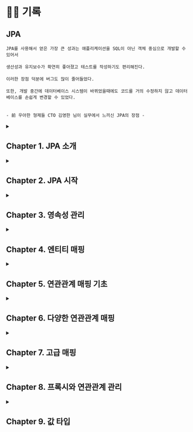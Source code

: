 # ✍🏻 기록

## JPA

```
JPA를 사용해서 얻은 가장 큰 성과는 애플리케이션을 SQL이 아닌 객체 중심으로 개발할 수 있어서

생산성과 유지보수가 확연히 좋아졌고 테스트를 작성하기도 편리해진다.

이러한 장점 덕분에 버그도 많이 줄어들었다.

또한, 개발 중간에 데이터베이스 시스템이 바뀌었을때에도 코드를 거의 수정하지 않고 데이터베이스를 손쉽게 변경할 수 있었다.


- 前 우아한 형제들 CTO 김영한 님이 실무에서 느끼신 JPA의 장점 -
```


<details>

<summary><h2> Chapter 1. JPA 소개 </h2></summary>

<details>

<summary><h3> JPA를 사용하는 이유 </h3></summary>

JDBC를 사용하는 경우, 직접 문자열 형태의 sql 질의를 작성해야한다.

입력 작업을 위해서는 질의문에 적절한 파라미터를 바인딩하기 위해 객체의 필드 정보를 `get` 으로 조회해서 입력해준 뒤 `executeUpdate()` 를 실행시킨다.

조회 작업을 위해서는 sql 로 얻어온 값을 `ResultSet` 과 같은 객체로 받아 `getString("칼럼명")` 등의 메서드를 사용해서 속성 값을 꺼낸 뒤 사용해야한다.

<br>

이렇듯, 간단한 CRUD 작업에도 매번 sql 질의문을 작성하고 바인딩하는 작업들이 수반된다.

<br>

또한, 만약 `INSERT INTO MEMBER (MEMBER_ID, NAME) VALUES(?, ?)` 와 같은 쿼리문을 사용중이었다가

Member 테이블에 연락처 속성이 추가된다면

직접 문자열 형태의 질의문을

`INSERT INTO MEMBER (MEMBER_ID, NAME, TEL) VALUES(?, ?, ?)` 와 같이 수정해야하며 바인딩 하는 작업까지 추가해주어야 한다.

<br>

연관관계가 맺어진 상황에서도 문제가 있다.

`Member` 와 `Team` 이 연관관계가 있다고 가정해보자.

<br>

우리가 원하는 것은, `Member` 만 조회해도 연관된 `Team` 객체의 정보를 사용할 수 있어야 하지만

JDBC로 전달하는 쿼리가 Team과 Join하는 쿼리문이 잘 작성되어 있어야 가능하다.

<br>

💡 결론은, 간단한 CRUD 작업에도 단순하고 반복되는 작업이 수반되고 단순한 엔티티의 필드 추가 같은 상황 때문에 변경되고 확인해야하는 코드의 수가 많다는 것이다.  

또한, 작성한 SQL 구문에 심하게 의존하게 된다는 단점이 존재한다.

이러한 대부분의 문제들을 JPA를 사용하면 해결할 수 있다.


</details>


<details>

<summary><h3> 객체 지향 언어와 관계형 DB 패러다임의 불일치 (Object–relational impedance mismatch) </h3></summary>

객체 지향 언어와 관계형 데이터 베이스 간 개념적 차이 때문에 발생하는 문제를 의미한다.

<br>

1️⃣ **상속**

<br>

객체는 상속이라는 기능을 갖고 있지만, 관계형 데이터 베이스 테이블은 상속이라는 기능이 없다.

따라서, 상속을 표현하기 위해서 **관계형 데이터 베이스는 Super-Sub 타입 관계**를 사용해야한다.

<div align = "center">
<img src="https://raw.githubusercontent.com/buinq/imageServer/main/img/image-20230609145413730.png" alt="image-20230609145413730" style="zoom:80%;" />
</div>

위와 같이 표현할 수 있을텐데, 어쨌든 데이터를 조회하거나 입력하기 위해서는 나눠진 테이블 2개에 접근해야한다.

입력 시에는 부모 객체 필드만 따로 꺼내서 Super 테이블에만 넣어주어야 하고, 자식 객체 필드만 따로 꺼내서 Sub 테이블에 입력해주는 쿼리를 작성해야 할 것이다.

조회 시에도 마찬가지로, Super 테이블에서 받은 데이터와 Sub 테이블에서 받은 데이터를 하나의 객체로 매핑해주는 작업이 필요할 것이다.

<br>

2️⃣ **연관관계**

<br>

객체는 방향성이 있는 **참조**를 사용해서 다른 객체와 연관관계를 맺고

관계형 데이터 베이스의 경우 방향성이 없는 **외래키** 를 이용해서 다른 테이블과 연관관계를 맺는다.

<br>

따라서, `Member` 안에 `Team` 객체가 있는 경우

```java
class Member {
    Long id;
    Team team;
    String username;
    
    Team getTeam(){
        return this.team;
    }
}

class Team {
    Long id;
    String name;
}
```

위와 같이 클래스를 구성한 뒤

Insert 해줄 때에는, `INSERT INTO MEMBER (id, team_id,username) values(?, ?, ?)` 쿼리를 사용해야하기 때문에 `Member` 가 가진 `Team` 을 그대로 바인딩 시켜주면 안돼고 `member.getTeam().getId()` 와 같은 방식으로 입력해주어야 할 것이다.

조회할 때 역시, `memberId` 로 찾은 `Member` 데이터와 `teamId` 로 찾은 `Team` 데이터를 객체로 매핑한뒤

`member.setTeam(team)` 과 같은 메서드로 직접 객체를 입력해주어야 한다.

<br>

3️⃣ 객체 그래프 탐색

<br>

2번째 불일치와 유사한데, `Member member = memberDao.find(memberId)` 라는 코드만 보고

`member.getTeam()` 메서드를 사용했을 때, `team` 이 `null` 이 아님을 확신할 수 있을까?

<br>
    
만약 dao의 `find` 로직 안에 sql 질의가 `team`테이블과 조인하는 sql 구문이었다면 `team` 데이터가 존재함을 알 수 있을 것이다.

이렇듯, 직접 `DAO` 클래스를 찾아가서 `sql` 문을 확인해야 내가 원하는 연관된 객체의 데이터를 얻을 수 있는지 없는지를 알 수 있다.

<br>

4️⃣ **비교 방식**

<br>

데이터베이스의 경우 기본 키의 값으로 레코드를 구분하지만, 객체는 동일성과 동등성 비교 두가지가 있다.

**동일성** 비교는 객체의 주소값을 비교하는 것이고

**동등성** 비교는 객체가 가진 내부의 값을 비교하는 것이다.

<br>

jdbc를 통해, 조회한 데이터의 `ResultSet` 으로 구성한 `Member`는 같은 `memberId` 로 얻은 데이터라도 동등성은 성립하지만 동일성은 성립하지 않는다.

<br>

이러한 패러다임의 불일치를 JPA를 사용하면 해결할 수 있다.



</details>

</details>


<details>

<summary><h2> Chapter 2. JPA 시작 </h2></summary>

<details>

<summary><h3> JPQL(Java Persistence Query Language) 이란? </h3></summary>

JPA를 사용하면 개발자는 엔티티 객체를 중심으로 개발하고 데이터베이스에 대한 처리는 JPA에 맡겨야 한다.

JPA는 엔티티 객체를 중심으로 개발하므로 검색을 할 때도 테이블이 아닌 엔티티 객체를 대상으로 검색해야한다.

<br>

```java
List<Member> members = em.createQuery("select m from Member m", Member.class)
                		 .getResultList();
```

그럴때 사용할 수 있는 것이 **JPQL** 이다.

DB마다 쿼리 문법이 다르기 때문에, 추상화한 쿼리 문법이고

이 JPQL을 바탕으로 JPA는 **설정한 DB에 맞는 쿼리문을 생성하여 데이터베이스와 상호작용**한다.

<br>

🚨 참고로 JPQL은 대소문자를 명확히 구분한다.

</details>

</details>


<details>

<summary><h2> Chapter 3. 영속성 관리 </h2></summary>

<details>

<summary><h3> 영속성 컨텍스트란? (Persistence Context) </h3></summary>

엔티티의 상태를 관리하고 다양한 영속성 관리 기능을 제공하는 논리적인 영역이다.

영속성 컨텍스트는 `EntityManager` 를 생성할 때 만들어지며, `EntityManager` 를 통해서 영속성 컨텍스트에 접근할 수 있다.

</details>

<details>

<summary><h3> 엔티티 상태의 종류와 특징 </h3></summary>

엔티티에는 4가지 상태가 존재한다.

1. 영속 : `persist()` 되어 엔티티 매니저에 의해 영속성 컨텍스트에 보관된다. 영속성 컨텍스트에 의해 관리되고 있는 상태이다.
2. 비영속 : `persist()` 하기 전, 영속성 컨텍스트와 아무런 관련이 없는 상태를 말한다.
3. 준영속 : `detach()` 되어 영속성 컨텍스트가 관리하다가 분리되어 있는 상태를 말한다. `close()` 되거나 `clear()` 되어 초기화되는 경우도 준영속 상태가 된다. `merge()` 로 다시 영속 상태로 만들 수 있다.
4. 삭제 : `remove()` 되어 영속성 컨텍스트에서 제외된 상태이다. 다시 `persist()` 해서 영속 상태를 만들 수 있다.

준영속 상태는 1차 캐시에 엔티티의 식별자(identifier)를 유지하고 있어, 이를 통해 다시 영속 상태로 전환하여 영속성 컨텍스트로 관리할 수 있다.

</details>

<details>

<summary><h3> 영속성 컨텍스트의 특징 </h3></summary>



1️⃣ **1차 캐시**

영속성 컨텍스트는 내부에 캐시를 가지고 있다. 이것을 1차 캐시라 한다.

`@Id` 어노테이션으로 매핑한 값을 기준으로 엔티티를 식별한다.

<br>

조회 요청 시, **1차 캐시에서 식별자 값으로 엔티티를 찾는다.**

만약, **찾는 엔티티가 있으면 DB를 조회하지 않고 메모리에 있는 1차 캐시에서 엔티티를 조회**한다.

<br>

즉, 영속화되어 영속성 컨텍스트에 의해 관리되고 있는 엔티티는 1차 캐시에 존재하고,

엔티티 조회 시 DB에 요청하지 않으므로 성능상 이점이 있다.

<br>

그리고 JDBC를 사용했을 때에는, 같은 식별자를 가진 엔티티를 조회하더라도 조회한 `ResultSet` 에서 엔티티 객체로 매핑해서 반환받으므로

참조 주소값이 다른, 동일성이 일치하지 않는 결과가 발생한다.

하지만, 영속성 컨텍스트는 엔티티가 영속화 되는 순간 해당 엔티티의 식별자로 하는 요청은 1차 캐시에 이미 존재하는 엔티티인지 확인하고

있다면 1차 캐시에 있는 엔티티를 반환하므로 항상 동일함을 보장할 수 있다.

<br>

2️⃣ 쓰기 지연

엔티티 매니저는 **트랜잭션을 커밋하기 직전**까지 내부 쿼리 저장소에 SQL을 모아둔다.

그리고 **트랜잭션을 커밋할 때 모아둔 쿼리를 데이터베이스에 보낸다.**

쿼리를 모아서 한번에 전달하는 방식은 성능상 이점이 있다.

<br>

3️⃣ 변경 감지

**엔티티의 변경사항을 데이터베이스에 자동으로 반영**하는 기능이다.

영속화되어 1차 캐시에 엔티티가 등록될 때, **최초 상태의 엔티티 정보**를 따로 보관해둔다. 이를 **스냅샷**이라고 한다.

그리고, 트랜잭션 커밋 시점에 **1차 캐시에서 스냅샷과 비교했을 때 달라진 엔티티가 있는지 확인**한다.

변경된 엔티티가 있는 경우 **수정 쿼리를 내부적으로 생성**해서 쓰기 지연 쿼리 저장소에 보낸다.

<br>

JPA는 `UPDATE 엔티티 SET (모든 필드) ..` 와 같이 모든 필드를 대상으로 업데이트 쿼리를 작성하고, 변경된 부분만 변경된 데이터로 바인딩하는 방식이 기본 전략이다.

변경되어 바인딩 되는 데이터를 제외하고 항상 수정 쿼리문이 같아서 파싱된 쿼리를 재사용할 수 있다는 장점이 있다.

<br>

만약 수정된 데이터만 동적으로 sql을 생성하는 전략을 사용하고 싶다면

엔티티 클래스에 `@org.hibernate.annotations.DynamicUpdate` 어노테이션을 붙이면 된다.

엔티티의 필드가 많은 경우, 동적으로 생성하는 방식이 더 성능이 좋은 경우가 있지만 테스트 후 적용하는 것이 좋다.



</details>


</details>



<details>

<summary><h2> Chapter 4. 엔티티 매핑 </h2></summary>

<details>

<summary><h3> @Entity</h3></summary>

- `(name = "엔티티명")` : JPA에서 사용할 엔티티 이름을 지정한다. 기본값은 클래스 이름이다.
- 파라미터가 없는 기본 생성자는 필수이다. 자바는 생성자가 아예 없는 경우 기본 생성자를 자동으로 만들지만, 파라미터가 있는 생성자가 하나라도 있을 경우 자동으로 만들어주지 않기 때문에 직접 만들어줘야 한다.
- 저장할 필드에는 `final` 키워드를 붙여주면 안된다.

</details>

<details>

<summary><h3> @Table</h3></summary>

`(name = "엔티티명")` : 매핑할 테이블 이름을 지정한다. 생략했을 때 기본값은 엔티티 이름이다. 만약 `@Entity` 의 `name` 옵션을 사용했다면, 옵션으로 지정한 이름이 엔티티 이름이 되므로, 매핑되는 테이블 이름도 옵션으로 지정한 이름이 된다.

</details>


<details>

<summary><h3> 기본키 전략 @GeneratedValue(strategy = GenerationType.{전략})</h3></summary>

어노테이션을 적용해서 적절한 전략을 선택할 수 있다.

1️⃣ 직접 할당

- 위 어노테이션을 사용하지 않은 경우이다. 영속화 하기 전에 직접 `setId()`와 같은 방식으로 식별자 값을 입력해주어야 한다.

2️⃣ **IDENTITY**

- 기본 키 생성을 DB에 위임하는 전략이다. MySQL의 경우 AUTO_INCREMENT 기능이 사용된다.
- 엔티티가 영속 상태가 되려면, **식별자는 반드시 필요**하다. 따라서, IDENTITY 전략은 DB로 부터 기본키 값을 얻어와야하기 때문에 **엔티티가 영속화 되는 시점에 바로 `INSERT` 쿼리를 실행해서 기본 키를 할당받고 DB로부터 조회하는 작업이 수반**된다.

3️⃣ **SEQUENCE**

-  유일한 값을 순서대로 생성하는 데이터베이스의 시퀀스를 사용한다. 시퀀스를 지원하는 DB에서 사용할 수 있다.

```sql
CREATE SEQUENCE BOARD-SEQ START WITH 1 INCREMENT BY 1;
```

위와 같이 시퀀스를 생성하고

```java
@Entity
@SequenceGenerator(
	name = "BOARD_SEQ_GENERATOR",
	sequenceName = "BOARD_SEQ", // 매핑할 데이터베이스 시퀀스 이름
	initialValue = 1, // DDL 생성 시에만 사용된다. 처음 시작하는 수
    allocationSize = 1 // 시퀀스 한 번 호출에 증가하는 수
)
public class Board{
	@Id
	@GeneratedValue(strategy = GenerationType.SEQUENCE
					generator = "BOARD_SEQ_GENERATOR")
	public Long id;
	
}
```

위와 같이 클래스 레벨에 붙인 어노테이션인 `@SeqeunceGenerator` 로 생성한 시퀀스와 매핑한다.

그리고 기본키 전략으로 `SEQUENCE`를 선택하고 생성한 시퀀스를 `generator` 옵션으로 지정한다.

> allocationSize의 값과 `hibernate.id.new_generator_mappings = true` 설정을 통해서 최적화하는 방법이 있다.
>
> 예로, allocationSize = 50인 경우, 시퀀스를 한번에 50 증가시켜 1~50 까지는 **메모리**에서 식별자를 할당한다.
>
> 시퀀스 값을 선점하므로, 여러 JVM이 동시에 동작해도 기본 키 값이 충돌하지 않는 장점이 있다.

4️⃣ **TABLE**

키 생성 전용 테이블을 하나 만들고 데이터베이스 시퀀스를 흉내내는 전략이다.

```mysql
CREATE TABLE MY_SEQUENCES (
	SEQUENCE_NAME VARCHAR(255) NOT NULL,
	NEXT_VAL BIGINT,
	PRIMARY KEY (SEQUENCE_NAME)
)
```

`SEQUENCE_NAME`을 시퀀스 이름으로 사용하고 `NEXT_VAL` 을 시퀀스 값으로 사용한다.

<br>

```java
@Entity
@TableGenerator(
	name = "BOARD_SEQ_GENERATOR",
    table = "MY_SEQUENCE",
    pkColumnValue = "BOARD_SEQ", // 키로 사용할 값 이름
    allocationSize = 1
)
public class Board{
    
    @Id
    @GeneratedValue(strategy = GenerationType.TABLE,
                   generator = "BOARD_SEQ_GENERATOR")
    private Long id;
}
```

위와 같이 `@TableGenerator` 어노테이션을 통해서, 시퀀스 용으로 만든 테이블명과 기본

5️⃣ **AUTO**

선택한 데이터 베이스 방언에 따라 전략 중 하나를 자동으로 선택한다.

예로, Oracle의 경우 `SEQUENCE`를 MySQL의 경우 `IDENTITY`를 사용한다.



💡 **결론**

영속성 컨텍스트가 엔티티를 관리하기 위해서는 식별자로 식별해야한다.

직접 할당의 경우, **식별자 값을 개발자가 직접 할당**한다.

**IDENTITY** 의 경우, 데이터베이스에 기본키 생성을 위임하기 때문에 **DB에 데이터를 입력 후 조회**해온다.

**TABLE** 이나 **SEQUENCE** 전략의 경우 **AllocationSize에 따라 메모리에서 조회하거나 DB에서 조회**한다.




</details>



<details>

<summary><h3> 자연 키와 대리 키</h3></summary>

1. 자연 키 : 비즈니스에 의미가 있는 키를 의미한다. 예로, 주민등록번호, 전화번호 등이 있다.
2. 대리 키 : 비즈니스와 관련 없는 임의로 만들어진 키를 의미한다. Auto_increment에 의해 만들어진 키가 대리 키에 해당한다.

웬만하면 자연 키 보다는 대리 키를 사용하는 것이 좋다.

자연 키는 미래에 변화가 생길 수 있는 여지가 있기 때문이다.

김영한 개발자님의 경험에 의하면, 주민등록번호를 키 로 사용하다가 정부 정책 때문에 사용하지 못하도록 되어서 수정할 부분이 엄청나게 많았다고 하셨다.

비즈니스에 무관한 키는 변경될 일이 없다.

</details>


</details>


<details>

<summary><h2> Chapter 5. 연관관계 매핑 기초 </h2></summary>

<details>

<summary><h3> 객체 연관관계와 테이블 연관관계</h3></summary>


객체 연관관계와 테이블 연관관계 개념의 차이는, 객체 관계 불일치 패러다임의 대표적인 사례 중 하나이다.

`Member` 와 `Team` 이 다대일 관계라고 할 때, 테이블의 경우 외래키를 기준으로 양방향으로 탐색이 가능하다.

외래키로 지정된 값은 `Member` 테이블이나 `Team `테이블이나 같은 값을 갖기 때문이다.

하지만, 객체의 경우 양방향 관계를 맺기 위해서, `Member` 에서는 `Team`을 객체로 갖고 있고, `Team`은 `Member`를 `List<Member>` 와 같은 형태로 갖고 있어야 한다.

그리고 `List<Member>` 에서 원하는 `Member`를 찾았을 지라도, 동등성(객체의 속성이 일치)은 성립해도 동일성(주소값이 일치)은 만족하지 못한다.

따라서, 양방향 관계라고 하기보다는 2개의 단방향 관계라고 볼 수 있다.

<br>

그리고 데이터베이스에서 `일대다` 관계에서는 항상 `다` 쪽이 외래 키를 가진다.

JPA에서도 마찬가지로 `@ManyToOne`를 사용하는 객체는 일대다 관계에서 다에 해당한다.

따라서, **연관관계의 주인(외래키를 갖는)이 아님을 나타내는 `mappedBy` 옵션이 존재하지 않는다.**

참고로, `mappedBy` 옵션이 있으면 데이터를 읽는 것만 가능하다.

<br>

양방향 관계에서는, 연관관계의 주인(mappedBy 옵션이 없는, 일반적으로 다대일 관계에서 다)인 객체만이 외래키를 수정하거나 변경할 수 있지만

객체 관점에서 봤을 때, 양방향 관계라면 연관관계의 주인인 객체에 외래키와 관련된 객체를 추가하거나 삭제한다면

연관관계의 주인이 아닌 객체에도(일반적으로 List의 형태로 연관관계의 주인인 객체를 보관) 제거하거나 추가해주는 것이

객체 관점에서 안전하다.

물론, 변경이나 추가 이후에 별다른 작업이 없다면 DB에는 오류없이 반영되고 반영된 DB로 조회해서 사용하기 때문에 괜찮다.

</details>


<details>

<summary><h3> 연관관계 제거</h3></summary>

연관된 엔티티를 삭제하려면 기존에 있던 연관관계를 먼저 제거하고 삭제해야한다.

그렇지 않으면 외래 키 제약조건으로 인해, 데이터베이스에서 오류가 발생한다.

```java
// member1 과 member2가 team1 과 연관관계를 맺을 때, team1을 삭제하는 경우
member1.setTeam(null);
member2.setTeam(null);

em.remove(team1);
```


</details>
</details>



<details>

<summary><h2> Chapter 6. 다양한 연관관계 매핑 </h2></summary>

<details>

<summary><h3> 일대다 관계에서 연관관계 주인을 다로 설정하는 이유</h3></summary>

먼저, 관계형 테이블에서도 일대다 관계에서는 외래키(일반적으로 일쪽의 기본키)를 `다` 가 관리한다.

JPA에서도, 연관관계 주인을 `@ManyToOne` 어노테이션을 사용하는 `다` 에 해당하는 엔티티에 `@JoinColumn` 어노테이션을 통해서 설정한다.

<br>

`일` 쪽에도 연관관계 주인을 설정할 수 있다.

다만, `다` 쪽에서 외래키를 관리하는 경우 엔티티를 db에 insert 할 때, 외래키 값을 한번에 insert 할 수 있지만

`일` 쪽에서 관리하는 경우 `다`에 해당하는 엔티티에 먼저 외래키 값을 null 로 하는 데이터를 채운 뒤,  

`일` 에 해당하는 엔티티의 기본키값을 update하는 쿼리를 날리므로 성능이 저하될 수 있다.


</details>
</details>

<details>

<summary><h2> Chapter 7. 고급 매핑 </h2></summary>

<details>

<summary><h3> 상속관계 매핑</h3></summary>



1️⃣ 조인 전략

```java
@Entity
@Inheritance(strategy = InheritanceType.JOINED)
@DiscriminatorColumn(name = "DTYPE")
public abstract class Item {
    @Id
    @GeneratedValue(strategy = GenerationType.IDENTITY)
    @Column(name = "item_id")
    private Long id;

    private String name;
    private int price;

}
```

위와 같이 데이터베이스의 Super-Sub 구조에서 Super에 해당하는 상위 테이블에 `@Inheritance(strategy = InheritanceType.JOINED)`  어노테이션을 붙인다.

`@DiscriminatorColumn(name = "DTYPE")` 은 부모 클래스에 생기는 속성명으로, 하위 테이블을 구분할 수 있다.

<br>

```java
@Entity
@DiscriminatorValue("A")
public class Album extends Item {
    private String artist;
}

```

하위 테이블은 `abstract` 클래스인 상위 엔티티 `Item` 을 상속한다.

`@DiscriminatorValue()` 로 지정한 값으로 상위 테이블의 `@DiscriminatorColumn`로 지정한 속성명에 값으로 입력된다.



<img src="https://raw.githubusercontent.com/buinq/imageServer/main/img/image-20230616120313009.png" alt="image-20230616120313009" style="zoom: 67%;" />

데이터는 위와 같이, 부모 테이블의 `dtype` 속성에는 하위 테이블에서 구분자로 설정한 `A` 가 입력된다.

그리고 하위 테이블에는 부모테이블의 기본키가 외래키 & 기본키 로서 사용된다.

만약 하위 테이블의 `item_id` 속성명을 변경하고 싶다면 `@PrimaryKeyJoinColumn` 을 사용하면 된다.

<br>

하지만 위와 같은 테이블 구조는 조회 시 조인이 필요하고 쿼리가 복잡하다.

그리고 테이블 2개에 각각 데이터를 입력해야하므로 insert 쿼리가 2번 발생한다.

<br>

2️⃣ 단일 테이블 전략

단일 테이블 전략은 `@Inheritance(strategy = InheritanceType.SINGLE_TABLE)` 어노테이션을 사용하면 된다.

<img src="https://raw.githubusercontent.com/buinq/imageServer/main/img/image-20230616120857093.png" alt="image-20230616120857093" style="zoom:67%;" />

단일 테이블 전략은, 테이블이 하나만 생성되고 하위 엔티티와 상위 엔티티의 모든 속성이 한 테이블에 존재하게 된다.

한 테이블에 같이 있기 때문에, `@DiscriminatorColumn` 으로 레코드간 구분할 수 있도록 해야하며

하위 엔티티 마다 갖고 있는 속성이 다르기 때문에, null 데이터가 존재하게 된다.

<img src="https://raw.githubusercontent.com/buinq/imageServer/main/img/image-20230616121319665.png" alt="image-20230616121319665" style="zoom:80%;" />

예를 들어, 책에는 `artist` 필드가 없고 앨범에는 `isbn` 필드가 없기 때문에 null 값이 테이블에 존재하게 된다.

조인이 필요없다는 장점이 있지만, 속성이 너무 많아지면 조회 성능이 느려질 수 있고 null 을 허용해야한다.



<br>

3️⃣ 구현 클래스마다 테이블 전략

`@Inheritance(strategy = InheritanceType.TABLE_PER_CLASS)` 어노테이션을 사용하면 된다.

이 전략은 하위 엔티티마다 테이블을 생성한다.

</details>

<details>

<summary><h3> @MappedSuperclass</h3></summary>

공통되는 속성을 엔티티에 제공할 수 있다.

예를 들어 레코드 별 데이터 입력 시간과 삭제 시간 칼럼이 필요한 경우

엔티티 마다, `createdDate` 필드를 각각 추가하기보다는

`createdDate` 필드를 가진 `BaseEntity` 클래스를 하나 생성하고 `@MappedSuperclass` 어노테이션을 사용한다.

그리고 이 어노테이션이 적용된 `BaseEntity` 를 상속하도록 하면, DDL에 의해 생성된 각 테이블에는 `BaseEntity` 에 정의된 속성이 생성되게 된다.

</details>

<details>

<summary><h3> 복합키</h3></summary>

복합키란, 기본키의 역할을 하는 컬럼이 2개 이상인 것을 말한다.

JPA에서 복합키를 사용하기 위해서는 `Serializable` 인터페이스를 구현하는 식별자 클래스를 따로 정의해야한다.

그리고, 조회 시 `em.find(엔티티.class, 식별자 인스턴스)` 로 조회할 수 있다.

식별자 인스턴스는 복합키에 해당하는 필드에 적절한 값이 입력되어 있어야 한다.

`@IdClass` 혹은 `@EmbeddedId` 어노테이션을 활용해서 구현할 수 있다.

</details>

<details>

<summary><h3> 식별 관계 vs 비식별 관계</h3></summary>

먼저, 식별 관계는 상위 테이블의 키를 하위 테이블의 기본키로 계속 전달하는 것이고

비식별 관계는 상위 테이블의 키를 외래키로서 속성으로 사용하는 관계이다.

<br>

식별 관계는 하위 테이블로 내려갈 수록 복합키의 크기가 커지고 변화가 필요한 경우 전파되는 영역이 커진다는 단점이 있다.

하지만, 기본 키 인덱스를 활용해서 조회 성능에서 이점이 있는 경우도 있다.

</details>
</details>


<details>

<summary><h2> Chapter 8. 프록시와 연관관계 관리 </h2></summary>

<details>

<summary><h3> 지연 로딩</h3></summary>

객체가 연관관계가 있는 객체의 정보는 사용하지 않는 경우가 있다.

이런 경우에도 연관관계가 있는 객체의 정보까지 `join` 해서 가져온다면 효율적이지 않다.

```java
@Getter
@Entity
public class Member {

    @Id
    @Column(name = "member_id")
    @GeneratedValue(strategy = GenerationType.IDENTITY)
    private Long id;

    private String name;

    @ManyToOne
    @JoinColumn(name = "team_id")
    private Team team;
}
```

위와 같은 `Member` 엔티티에서 `member.getTeam().getTeamName()` 과 같이 연관된 객체를 구체적으로 활용하는 경우에만 추가적으로 쿼리를 날려서 정보를 가져오는 **지연로딩** 기능을 제공한다.

<br>

이러한 방법은 프록시 객체를 사용함으로서 가능해진다.

`Team` 객체를 상속해서 같은 메서드를 갖는 가짜 객체를 생성한다.

그리고 그 가짜 객체가 `Member` 안에 포함되어 있고, 가짜 객체의 메서드를 호출하는 시점에서 DB에 조회 쿼리를 전달하고 실제 정보를 반환하는 방식이다.

<br>

1. 엔티티의 필드 정보를 요청한다.
2. 프록시 객체 상태인 경우, 데이터가 존재하지 않기 때문에 영속성 컨텍스트에 엔티티 생성을 요청한다.
3. 영속성 컨텍스트는 DB에 조회 쿼리를 실행시켜 엔티티 객체를 생성한다.
4. 프록시 객체는 생성된 엔티티 객체를 타겟으로 초기화 하고, 타겟이 가진 메서드를 실행시켜 결과를 반환한다.

위와 같은 방식으로 지연 로딩이 이루어진다.

</details>

<details>

<summary><h3> 식별자 값을 이용한 쿼리 최적화</h3></summary>

연관관계를 맺을 객체의 식별자를 알고 있다면, 추가적인 쿼리를 보내지 않을 수 있다.

데이터베이스상, 외래키를 갖는 객체의 테이블에는 외래키만 입력해주면 된다.

따라서

```java
@Getter
@Entity
public class Member {

    @Id
    @Column(name = "member_id")
    @GeneratedValue(strategy = GenerationType.IDENTITY)
    private Long id;

    private String name;

    @ManyToOne
    @JoinColumn(name = "team_id")
    private Team team;
}
```

위와 같은 엔티티에서

<br>

```java
Member member = em.find(Member.class, "member1");
Team team = em.getReference(Team.class, "team1");
member.setTeam(team);
```

과 같은 방식으로 team을 식별자로서 프록시 객체로 초기화 하고

member 에 연관관계를 맺어주면, team을 실제 db에서 조회하지 않고 연관관계를 맺어줄 수 있다.

<br>

```java
Member member = em.find(Member.class, "member1");
Team team = em.find(Team.class, "team1");
member.setTeam(team);
```

만약 위와 같았다면, team을 db에서 조회해서 연관관계를 맺어주므로 select 쿼리가 2번 발생하게 된다.



</details>

<details>

<summary><h3> 즉시 로딩과 지연 로딩</h3></summary>

**즉시 로딩**은 엔티티를 조회할 때 연관된 엔티티도 함께 조회한다.

보통, 즉시 로딩을 최적화 하기 위해 가능하면 조인 쿼리를 사용해서 조회한다.

<br>

**지연 로딩**은 연관된 엔티티를 실제 사용할 때 조회한다.

<br>

**즉시 로딩**의 경우 연관된 객체에 `(fetch = FetchType.EAGER)` 를 사용하고 지연 로딩의 경우 `(fetch = FetchType.LAZY)`를 사용한다.

<br>

일반적으로 **즉시 로딩을 사용하는 경우, OUTER 조인**을 사용한다.

그 이유는, `Member` 를 조회할 때, 외래키(`team_id`)가 존재하지 않는 엔티티가 있을 수 있고 **INNER 조인을 사용하는 경우 `Member` 엔티티를 조회할 수 없기 때문**이다.

이러한 경우는 외래키에 해당하는 속성이 null 을 허용하는 경우 발생하므로

```
@ManyToOne(fetch = FetchType.EAGER)
@JoinColumn(name = "team_id", nullable = false)
```

위와 같이 **외래키가 null인 경우는 존재하지 않는다**라는 것을 명시해주면

조회하는 엔티티가 **누락되는 경우가 존재하지 않게 되므로 INNER 조인을 사용**하게 된다.

<br>

즉시 로딩은 연관객체가 자주 사용되는 경우라면, 한번의 쿼리로 조인해서 가져오기 때문에 지연 로딩보다 좋다.

하지만, 자주 사용되지 않는 경우라면 불필요한 조인을 하기 때문에 지연 로딩을 하는 것이 좋다.

<br>

참고로, `@ManyToOne` 혹은 `@OneToOne` 의 경우 기본 전략이 즉시 로딩이고

`@OneToMany` 혹은 `@ManyToMany` 의 경우 기본 전략이 지연 로딩이다.



</details>

<details>

<summary><h3> 영속성 전이 (Cascade) </h3></summary>

연관관계가 존재하는 엔티티를 영속화 하기 위해서는 연관관계에 해당하는 모든 엔티티를 `persist()` 를 통해 영속화 시켜야한다.

```java
Member member = new Member();
Team team = new Team();

em.persist(team);

member.setTeam(team);
em.persist(member);
```

위와 같이 `Member`가 참조하는 `Team` 을 영속화 시킨 후, `Member`에 할당하고 `Member` 도 영속화 시킴으로서 DB에 반영된다.



JPA는 영속성 전이 기능을 통해서 한번에 영속화 할 수 있는 기능이 있다.

```java
@Entity
@Setter
public class Member {

    @Id
    @Column(name = "member_id")
    @GeneratedValue(strategy = GenerationType.IDENTITY)
    private Long id;

    private String name;

    @ManyToOne(cascade = CascadeType.PERSIST)
    @JoinColumn(name = "team_id")
    private Team team;
}
```

위와 같이 `@ManyToOne(cascade = CascadeType.PERSIST)` 옵션을 붙이면

설정한 엔티티까지 함께 영속화해서 저장한다.

<br>

```java
Member member = new Member();
Team team = new Team();
member.setTeam(team);

em.persist(member);
```

따라서 위와 같은 코드에서도, `team` 객체를 `persist()`로 명시적으로 영속화 시키지 않아도 영속화가 이루어진다.

<br>

이와 유사하게 `(cascade = CascadeType.REMOVE)` 옵션을 사용하면 삭제를 전파할 수 있다.



만약 연관관계의 주인이 아닌 `다` 쪽에 `CasCadeType.PERSIST` 옵션을 붙이면

```java
Member member = new Member();
Team team = new Team();
team.getMembers().add(member);

em.persist(team);
```

위와 같은 코드는 `member` 와 `team` 이 DB에 등록되지만, `member` 는 자신이 어떤 `team` 을 참조하는지 모르기 때문에 외래키에 `null` 이 입력된다.

따라서,

```java
Member member = new Member();
Team team = new Team();
member.setTeam(team);
team.getMembers().add(member);

em.persist(team);
```

위와 같이 `member` 에도 어떤 `team`을 참조하는지 세팅을 해주어야 한다.

따라서, 연관관계의 주인(일반적으로 일대다에서 `다` 쪽)에 영속성 전이 설정을 해두는 것이 더 편해보인다.

</details>

<details>

<summary><h3> 고아 객체 (orphanRemoval)</h3></summary>

고아 객체란 어디에서도 참조되지 않는 객체를 말한다.

예를 들어, `Team`과 `Member` 사이에서 `Team` 이 관리하는 `List<Member> members` 에서 특정 멤버를 제거하면 `member`를 참조하는 객체는 사라진다.

그러면 실제로 `delete` 쿼리를 날려 해당 `member` 데이터를 삭제한다.

<br>

다대일 관계에서 `다` 쪽에서 참조하는 `일` 에 해당하는 객체에는 적용될 수 없는게, 다른 엔티티가 참조하고 있으므로 참조가 사라진것이 아니기 때문이다.

</details>
</details>



<details>

<summary><h2> Chapter 9. 값 타입 </h2></summary>

<details>

<summary><h3> @Embedded 와 @MappedSuperclass 의 차이</h3></summary>

둘 다 특정 필드를 객체로 관리하고, 이 객체를 사용하는 엔티티의 테이블에 속성이 추가된다는 공통점이 있다.

언뜻 비슷해보이지만, 구별해야할 점이 `@Embedded`는 값, 그 자체에 집중한다는 점이다.

`@MappedSuperclass` 의 경우 클래스에 붙이고, 이를 사용하는 엔티티는 해당 클래스를 상속받게 된다.

따라서, `@MappedSuperclass` 가 있는 클래스에 정의된 어노테이션이나 메서드를 사용할 수 있다.

하지만, `@Embedded` 가 있는 클래스에 정의되어 있는 어노테이션이나 메서드를, 사용하는 엔티티는 엔티티 레벨에서 사용할 수 없고

특정 기능을 수행하는 어노테이션의 기능 역시 전달되지 않는다.

<br>

따라서 `@Embedded` 는 관계가 밀접한 필드들을 묶어서 관리할 수 있고 다른 엔티티에도 쓰이는 경우에 재사용할 수 있는 장점이 있는것이고

`@MappedSuperclass`의 경우 상위 클래스에서 정의한 기능이나 속성 등을 전달하는 데에 더 목적이 있다.





</details>
</details>